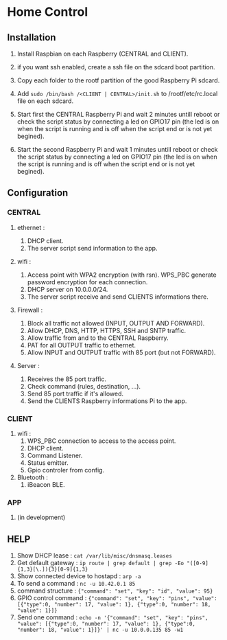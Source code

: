 # Home Control

## Installation

1. Install Raspbian on each Raspberry (CENTRAL and CLIENT).

2. if you want ssh enabled, create a ssh file on the sdcard boot partition.

3. Copy each folder to the rootf partition of the good Raspberry Pi sdcard.
4. Add `sudo /bin/bash /<CLIENT | CENTRAL>/init.sh` to /rootf/etc/rc.local file on each sdcard.
5. Start first the CENTRAL Raspberry Pi and wait 2 minutes untill reboot or check the script status by connecting a led on GPIO17 pin (the led is on when the script is running and is off when the script end or is not yet begined).
6. Start the second Raspberry Pi and wait 1 minutes untill reboot or check the script status by connecting a led on GPIO17 pin (the led is on when the script is running and is off when the script end or is not yet begined).

## Configuration

### CENTRAL

1. ethernet :
   1. DHCP client.
   2. The server script send information to the app.
2. wifi :
   1. Access point with WPA2 encryption (with rsn). WPS_PBC generate password encryption for each connection.
   2. DHCP server on 10.0.0.0/24.
   3. The server script receive and send CLIENTS informations there.
3. Firewall :

   1. Block all traffic not allowed (INPUT, OUTPUT AND FORWARD).
   2. Allow DHCP, DNS, HTTP, HTTPS, SSH and SNTP traffic.
   3. Allow traffic from and to the CENTRAL Raspberry.
   4. PAT for all OUTPUT traffic to ethernet.
   5. Allow INPUT and OUTPUT traffic with 85 port (but not FORWARD).

4. Server :
   1. Receives the 85 port traffic.
   2. Check command (rules, destination, ...).
   3. Send 85 port traffic if it's allowed.
   4. Send the CLIENTS Raspberry informations Pi to the app.

### CLIENT

1. wifi :
   1. WPS_PBC connection to access to the access point.
   2. DHCP client.
   3. Command Listener.
   4. Status emitter.
   5. Gpio controler from config.
2. Bluetooth :
   1. iBeacon BLE.

### APP

1. (in development)

## HELP

1. Show DHCP lease : `cat /var/lib/misc/dnsmasq.leases`
2. Get default gateway : `ip route | grep default | grep -Eo "([0-9]{1,3}[\.]){3}[0-9]{1,3}`
3. Show connected device to hostapd : `arp -a`
4. To send a command : `nc -u 10.42.0.1 85`
5. command structure : `{"command": "set", "key": "id", "value": 95}`
6. GPIO control command : `{"command": "set", "key": "pins", "value": [{"type":0, "number": 17, "value": 1}, {"type":0, "number": 18, "value": 1}]}`
7. Send one command : `echo -n '{"command": "set", "key": "pins", "value": [{"type":0, "number": 17, "value": 1}, {"type":0, "number": 18, "value": 1}]}' | nc -u 10.0.0.135 85 -w1`
